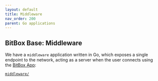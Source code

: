```yaml
---
layout: default
title: Middleware
nav_order: 200
parent: Go applications
---
```

## BitBox Base: Middleware

We have a `middleware` application written in Go, which exposes a single endpoint to the network, acting as a server when the user connects using the [BitBox App](https://github.com/digitalbitbox/bitbox-wallet-app/):

[`middleware/`](https://github.com/digitalbitbox/bitbox-base/tree/master/middleware)
